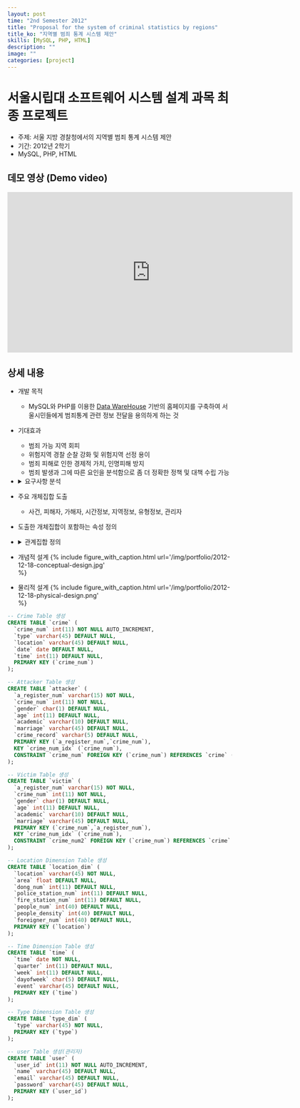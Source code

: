 ```yaml
---
layout: post
time: "2nd Semester 2012"
title: "Proposal for the system of criminal statistics by regions"
title_ko: "지역별 범죄 통계 시스템 제안"
skills: [MySQL, PHP, HTML]
description: ""
image: ""
categories: [project]
---
```


# 서울시립대 소프트웨어 시스템 설계 과목 최종 프로젝트 
- 주제: 서울 지방 경찰청에서의 지역별 범죄 통계 시스템 제안
- 기간: 2012년 2학기
- MySQL, PHP, HTML

## 데모 영상 (Demo video)
<iframe width="640" height="360" src="https://www.youtube.com/embed/RwkKbB1LO8E?ecver=1" frameborder="0" allow="autoplay; encrypted-media" allowfullscreen></iframe>

## 상세 내용
+ 개발 목적 
    - MySQL와 PHP를 이용한 [Data WareHouse](https://ko.wikipedia.org/wiki/%EB%8D%B0%EC%9D%B4%ED%84%B0_%EC%9B%A8%EC%96%B4%ED%95%98%EC%9A%B0%EC%8A%A4) 기반의 홈페이지를 구축하여 서울시민들에게 범죄통계 관련 정보 전달을 용의하게 하는 것
+ 기대효과
    - 범죄 가능 지역 회피
    - 위험지역 경찰 순찰 강화 및 위험지역 선정 용이
    - 범죄 피해로 인한 경제적 가치, 인명피해 방지
    - 범죄 발생과 그에 따른 요인을 분석함으로 좀 더 정확한 정책 및 대책 수립 가능
+ <details>
      <summary>요구사항 분석</summary>
      
      <p>
      - 홈페이지 방문자는 범죄에 관한 통계자료를 볼 수 있고 그것을 이용해 범죄와 관련된 사항 조사해볼 수 있다.
      </p><p>
      - 범죄통계 데이터베이스에는 범죄에 관한 사항과 지역 정보, 가해자 정보, 피해자 정보, 범죄 유형 정보, 시간 정보, 관리자 정보를 저장한다. 각 지역 별로 범죄 유형과 날짜 별 범죄 발생현황을 알 수 있어야 한다. 
      </p><p>
      - 방문자가 범죄에 관한 통계자료를 지역별, 날짜 별, 범죄유형별, 피해자 유형별, 가해자 유형별로 볼 수 있게 만든다. 
      </p><p>
      - 사건은 사건번호, 범죄유형, 지역, 발생날짜, 발생 시간을 저장한다.
      </p><p>
      - 가해자 유형정보에는 주민등록번호, 사건번호, 성별, 나이, 학력, 직업, 혼인, 전과에 대한 정보가 있다. 주민등록번호는 가해자를 구분하기 위한 장치이다. 이 부분은 방문자에게 공개되지 않는다.
      </p><p>
      - 피해자 유형정보에는 주민등록번호, 사건번호, 성별, 나이, 학력, 직업, 혼인에 대한 정보가 있다. 주민등록번호는 피해자를 구분하기 위한 장치이다. 이 부분은 방문자에게 공개되지 않는다.
      </p><p>
      - 지역 정보에는 지역, 면적, 행정동 수, 경찰서(지구대) 수, 소방서 수, 인구 수, 인구 밀도, 외국인 수를 저장한다.
      </p><p>
      - 범죄 유형에는 범죄 분류 별 범죄 명칭을 저장한다
      </p><p>
      - 각 유형 카테고리 별로 사건의 수를 그래프로 표현하여 방문자가 정보를 손쉽게 해석할 수 있게 한다.
      </p><p>
      - 시간 정보에는 2012년 날짜(1월 1일~12월 31일), 분기, 주, 요일, 이벤트(월드컵, 대선 등) 등을 저장한다.
      </p><p>
      - 관리자 정보에는 관리자 아이디, 이름, 이메일, 비밀번호를 저장한다.
      </p><p>
      - 관리자는 사건과 피해자 정보, 가해자 정보를 등록할 수 있다.
      </p>
   </details>
+ 주요 개체집합 도출
    - 사건, 피해자, 가해자, 시간정보, 지역정보, 유형정보, 관리자
+ 도출한 개체집합이 포함하는 속성 정의
+ <details>
   <summary>관계집합 정의</summary>
          
    <p>
    존재1: 사건 속에 피해자가 존재한다.</p><p>
    존재2: 사건 속에 가해자가 존재한다.</p><p>
    존재3: 사건 속에는 날짜 정보가 존재한다.</p><p>
    존재4: 사건 속에는 범죄 유형이 존재한다.</p><p>
    존재5: 사건 속에는 지역 정보가 존재한다.</p><p>
    등록1: 관리자는 사건을 등록할 수 있다.</p><p>
    등록2: 관리자는 피해자 정보를 등록할 수 있다.</p><p>
    등록3: 관리자는 가해자 정보를 등록할 수 있다.
    </p>
   </details>

+ 개념적 설계
{% 
   include figure_with_caption.html 
   url='/img/portfolio/2012-12-18-conceptual-design.jpg'  
%}

+ 물리적 설계
{% 
   include figure_with_caption.html 
   url='/img/portfolio/2012-12-18-physical-design.png'  
%}


```sql
-- Crime Table 생성
CREATE TABLE `crime` (
  `crime_num` int(11) NOT NULL AUTO_INCREMENT,
  `type` varchar(45) DEFAULT NULL,
  `location` varchar(45) DEFAULT NULL,
  `date` date DEFAULT NULL,
  `time` int(11) DEFAULT NULL,
  PRIMARY KEY (`crime_num`)
);

-- Attacker Table 생성
CREATE TABLE `attacker` (
  `a_register_num` varchar(15) NOT NULL,
  `crime_num` int(11) NOT NULL,
  `gender` char(1) DEFAULT NULL,
  `age` int(11) DEFAULT NULL,
  `academic` varchar(10) DEFAULT NULL,
  `marriage` varchar(45) DEFAULT NULL,
  `crime_record` varchar(5) DEFAULT NULL,
  PRIMARY KEY (`a_register_num`,`crime_num`),
  KEY `crime_num_idx` (`crime_num`),
  CONSTRAINT `crime_num` FOREIGN KEY (`crime_num`) REFERENCES `crime` (`crime_num`) ON DELETE CASCADE ON UPDATE CASCADE
);

-- Victim Table 생성
CREATE TABLE `victim` (
  `a_register_num` varchar(15) NOT NULL,
  `crime_num` int(11) NOT NULL,
  `gender` char(1) DEFAULT NULL,
  `age` int(11) DEFAULT NULL,
  `academic` varchar(10) DEFAULT NULL,
  `marriage` varchar(45) DEFAULT NULL,
  PRIMARY KEY (`crime_num`,`a_register_num`),
  KEY `crime_num_idx` (`crime_num`),
  CONSTRAINT `crime_num2` FOREIGN KEY (`crime_num`) REFERENCES `crime` (`crime_num`) ON DELETE CASCADE ON UPDATE CASCADE
);

-- Location Dimension Table 생성
CREATE TABLE `location_dim` (
  `location` varchar(45) NOT NULL,
  `area` float DEFAULT NULL,
  `dong_num` int(11) DEFAULT NULL,
  `police_station_num` int(11) DEFAULT NULL,
  `fire_station_num` int(11) DEFAULT NULL,
  `people_num` int(40) DEFAULT NULL,
  `people_density` int(40) DEFAULT NULL,
  `foreigner_num` int(40) DEFAULT NULL,
  PRIMARY KEY (`location`)
);

-- Time Dimension Table 생성
CREATE TABLE `time` (
  `time` date NOT NULL,
  `quarter` int(11) DEFAULT NULL,
  `week` int(11) DEFAULT NULL,
  `dayofweek` char(5) DEFAULT NULL,
  `event` varchar(45) DEFAULT NULL,
  PRIMARY KEY (`time`)
);

-- Type Dimension Table 생성
CREATE TABLE `type_dim` (
  `type` varchar(45) NOT NULL,
  PRIMARY KEY (`type`)
);

-- user Table 생성(관리자)
CREATE TABLE `user` (
  `user_id` int(11) NOT NULL AUTO_INCREMENT,
  `name` varchar(45) DEFAULT NULL,
  `email` varchar(45) DEFAULT NULL,
  `password` varchar(45) DEFAULT NULL,
  PRIMARY KEY (`user_id`)
); 
```